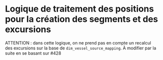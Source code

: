 # Logique de traitement des positions pour la création des segments et des excursions

ATTENTION : dans cette logique, on ne prend pas en compte un recalcul des excursions sur la base de `dim_vessel_source_mapping`.
À modifier par la suite en se basant sur #428 
